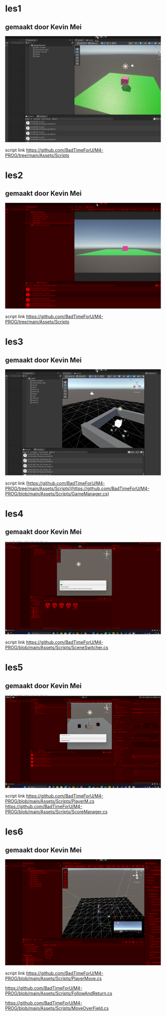 # les1

## gemaakt door Kevin Mei

![voorbeeld gifje](image/les1.gif)

script link https://github.com/BadTimeForU/M4-PROG/tree/main/Assets/Scripts

# les2

## gemaakt door Kevin Mei

![voorbeeld gifje](image/les2.gif)

script link https://github.com/BadTimeForU/M4-PROG/tree/main/Assets/Scripts

# les3

## gemaakt door Kevin Mei

![voorbeeld gifje](image/les3.gif)

script link [https://github.com/BadTimeForU/M4-PROG/tree/main/Assets/Scripts](https://github.com/BadTimeForU/M4-PROG/blob/main/Assets/Scripts/GameManager.cs)

# les4

## gemaakt door Kevin Mei

![voorbeeld gifje](image/les4.gif)

script link
https://github.com/BadTimeForU/M4-PROG/blob/main/Assets/Scripts/SceneSwitcher.cs

# les5

## gemaakt door Kevin Mei

![voorbeeld gifje](image/les5.gif)

script link
https://github.com/BadTimeForU/M4-PROG/blob/main/Assets/Scripts/PlayerM.cs
https://github.com/BadTimeForU/M4-PROG/blob/main/Assets/Scripts/ScoreManager.cs

# les6

## gemaakt door Kevin Mei

![voorbeeld gifje](image/les6.gif)

script link https://github.com/BadTimeForU/M4-PROG/blob/main/Assets/Scripts/PlayerMove.cs

https://github.com/BadTimeForU/M4-PROG/blob/main/Assets/Scripts/FollowAndReturn.cs

https://github.com/BadTimeForU/M4-PROG/blob/main/Assets/Scripts/MoveOverField.cs
